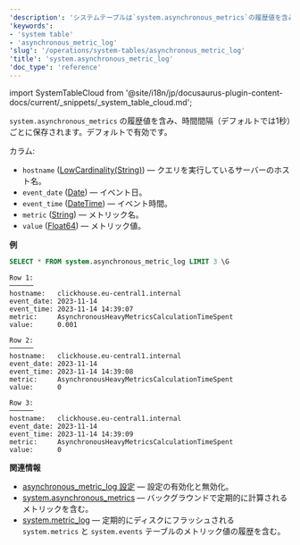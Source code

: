 ```yaml
---
'description': 'システムテーブルは`system.asynchronous_metrics`の履歴値を含み、これは時間間隔ごとに一度保存されます（デフォルトでは1秒）'
'keywords':
- 'system table'
- 'asynchronous_metric_log'
'slug': '/operations/system-tables/asynchronous_metric_log'
'title': 'system.asynchronous_metric_log'
'doc_type': 'reference'
---
```


import SystemTableCloud from '@site/i18n/jp/docusaurus-plugin-content-docs/current/_snippets/_system_table_cloud.md';

<SystemTableCloud/>

`system.asynchronous_metrics` の履歴値を含み、時間間隔（デフォルトでは1秒）ごとに保存されます。デフォルトで有効です。

カラム:

- `hostname` ([LowCardinality(String)](../../sql-reference/data-types/string.md)) — クエリを実行しているサーバーのホスト名。
- `event_date` ([Date](../../sql-reference/data-types/date.md)) — イベント日。
- `event_time` ([DateTime](../../sql-reference/data-types/datetime.md)) — イベント時間。
- `metric` ([String](../../sql-reference/data-types/string.md)) — メトリック名。
- `value` ([Float64](../../sql-reference/data-types/float.md)) — メトリック値。

**例**

```sql
SELECT * FROM system.asynchronous_metric_log LIMIT 3 \G
```

```text
Row 1:
──────
hostname:   clickhouse.eu-central1.internal
event_date: 2023-11-14
event_time: 2023-11-14 14:39:07
metric:     AsynchronousHeavyMetricsCalculationTimeSpent
value:      0.001

Row 2:
──────
hostname:   clickhouse.eu-central1.internal
event_date: 2023-11-14
event_time: 2023-11-14 14:39:08
metric:     AsynchronousHeavyMetricsCalculationTimeSpent
value:      0

Row 3:
──────
hostname:   clickhouse.eu-central1.internal
event_date: 2023-11-14
event_time: 2023-11-14 14:39:09
metric:     AsynchronousHeavyMetricsCalculationTimeSpent
value:      0
```

**関連情報**

- [asynchronous_metric_log 設定](../../operations/server-configuration-parameters/settings.md#asynchronous_metric_log) — 設定の有効化と無効化。
- [system.asynchronous_metrics](../system-tables/asynchronous_metrics.md) — バックグラウンドで定期的に計算されるメトリックを含む。
- [system.metric_log](../system-tables/metric_log.md) — 定期的にディスクにフラッシュされる `system.metrics` と `system.events` テーブルのメトリック値の履歴を含む。
